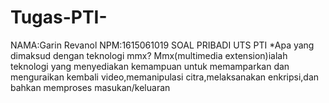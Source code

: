 # Tugas-PTI-
NAMA:Garin Revanol
NPM:1615061019
SOAL PRIBADI UTS PTI
*Apa yang dimaksud dengan teknologi mmx?
Mmx(multimedia extension)ialah teknologi yang menyediakan kemampuan untuk memamparkan dan menguraikan kembali video,memanipulasi citra,melaksanakan enkripsi,dan bahkan memproses masukan/keluaran
